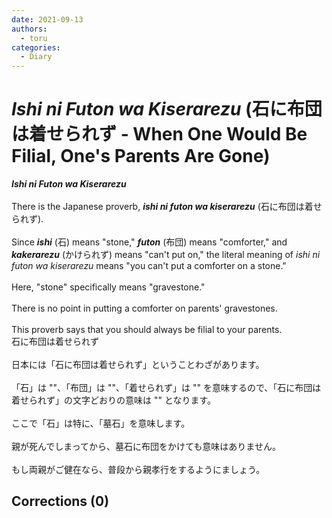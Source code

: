 ```yaml
---
date: 2021-09-13
authors:
  - toru
categories:
  - Diary
---
```


<h1 id="subject_show"><strong><em>Ishi ni Futon wa Kiserarezu</strong></em> (石に布団は着せられず - When One Would Be Filial, One's Parents Are Gone)</h1>
<div class="date" hidden>Sep 13, 2021 16:40</div>
<div id="post"><div id="body_show_ori">
<strong><em>Ishi ni Futon wa Kiserarezu</strong></em><br/><br/>There is the Japanese proverb, <strong><em>ishi ni futon wa kiserarezu</em></strong> (石に布団は着せられず).<br/><br/>Since <strong><em>ishi</em></strong> (石) means "stone," <strong><em>futon</em></strong> (布団) means "comforter," and <strong><em>kakerarezu</em></strong> (かけられず) means "can't put on," the literal meaning of <em>ishi ni futon wa kiserarezu</em> means "you can't put a comforter on a stone."<br/><br/>Here, "stone" specifically means "gravestone."<br/><br/>There is no point in putting a comforter on parents' gravestones.<br/><br/>This proverb says that you should always be filial to your parents.
</div></div>

<!-- more -->

<div id="post_ja"><div id="body_show_mo">
石に布団は着せられず<br/><br/>日本には「石に布団は着せられず」ということわざがあります。<br/><br/>「石」は ""、「布団」は ""、「着せられず」は "" を意味するので、「石に布団は着せられず」の文字どおりの意味は "" となります。<br/><br/>ここで「石」は特に、「墓石」を意味します。<br/><br/>親が死んでしまってから、墓石に布団をかけても意味はありません。<br/><br/>もし両親がご健在なら、普段から親孝行をするようにましょう。
</div></div>

## Corrections (0)
